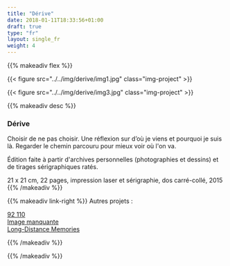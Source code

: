 ```yaml
---
title: "Dérive"
date: 2018-01-11T18:33:56+01:00
draft: true
type: "fr"
layout: single_fr
weight: 4
---
```


{{% makeadiv flex %}}

{{< figure src="../../img/derive/img1.jpg" class="img-project" >}}

{{< figure src="../../img/derive/img3.jpg" class="img-project" >}}

{{% makeadiv desc %}}
### Dérive

Choisir de ne pas choisir. Une réflexion sur d’où je viens et pourquoi je suis là. Regarder le chemin parcouru pour mieux voir où l'on va.

Édition faite à partir d'archives personnelles (photographies et dessins) et de tirages sérigraphiques ratés.

21 x 21 cm, 22 pages, impression laser et sérigraphie, dos carré-collé, 2015
{{% /makeadiv %}}

{{% makeadiv link-right %}}
Autres projets :

[92 110](http://www.carolinesorin.com/projects_fr/92110)  
[Image manquante](http://www.carolinesorin.com/projects_fr/manquant)  
[Long-Distance Memories](http://www.carolinesorin.com/projects_fr/longdistance)  

{{% /makeadiv %}}

{{% /makeadiv %}}